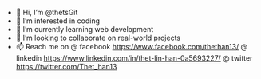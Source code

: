 - 👋 Hi, I’m @thetsGit
- 👀 I’m interested in coding
- 🌱 I’m currently learning web development
- 💞️ I’m looking to collaborate on real-world projects
- 📫 Reach me on 
      @ facebook https://www.facebook.com/thethan13/
      @ linkedin https://www.linkedin.com/in/thet-lin-han-0a5693227/
      @ twitter https://twitter.com/Thet_han13

<!---
thetsGit/thetsGit is a ✨ special ✨ repository because its `README.md` (this file) appears on your GitHub profile.
You can click the Preview link to take a look at your changes.
--->
